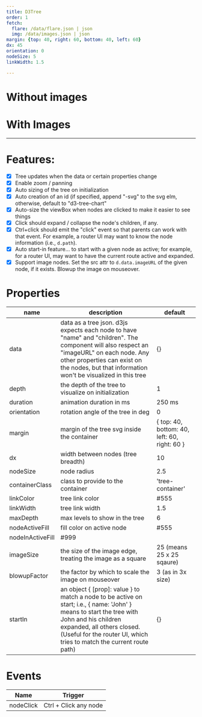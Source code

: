 ```yaml
---
title: D3Tree
order: 1
fetch:
  flare: /data/flare.json | json
  img: /data/images.json | json
margin: {top: 40, right: 60, bottom: 40, left: 60}
dx: 45
orientation: 0
nodeSize: 5
linkWidth: 1.5

---
```


# Without images
<D3Tree v-if="fetched.flare" :data="fetched.flare" :dx="dx" :margin="margin" :linkWidth="linkWidth" 
  :nodeSize="nodeSize"
  :orientation="0"
  :startIn="{ name: 'interpolate' }"
/>

# With Images
<D3Tree v-if="fetched.img" :data="fetched.img" :dx="dx" :margin="margin" :linkWidth="linkWidth" 
  :nodeSize="nodeSize"
  :orientation="90"
  :startIn="{ name: 'FlareVis' }"
/>

---

# Features:
  - [x] Tree updates when the data or certain properties change
  - [x] Enable zoom / panning
  - [x] Auto sizing of the tree on initialization 
  - [x] Auto creation of an id (if specified, append "-svg" to the svg elm, otherwise, default to "d3-tree-chart"
  - [x] Auto-size the viewBox when nodes are clicked to make it easier to see things
  - [x] Click should expand / collapse the node's children, if any. 
  - [x] Ctrl+click should emit the "click" event so that parents can work with that event. For example, a router UI may want to know the node information (i.e., `d.path`).
  - [x] Auto start-in feature... to start with a given node as active; for example, for a router UI, may want to have the current route active and expanded.
  - [x] Support image nodes. Set the src attr to `d.data.imageURL` of the given node, if it exists. Blowup the image on mouseover.

# Properties

| name | description | default |
| --- | --- | --- |
| data | data as a tree json. d3js expects each node to have "name" and "children". The component will also respect an "imageURL" on each node. Any other properties can exist on the nodes, but that information won't be visualized in this tree | {} |
| depth | the depth of the tree to visualize on initialization | 1 |
| duration | animation duration in ms | 250 ms
| orientation | rotation angle of the tree in deg | 0
| margin | margin of the tree svg inside the container | { top: 40, bottom: 40, left: 60, right: 60 } |
| dx | width between nodes (tree breadth) | 10 |
| nodeSize | node radius | 2.5 |
| containerClass | class to provide to the container | 'tree-container' |
| linkColor | tree link color | #555 |
| linkWidth | tree link width | 1.5 |
| maxDepth | max levels to show in the tree | 6 | 
| nodeActiveFill | fill color on active node | #555 |
| nodeInActiveFill | #999 |
| imageSize | the size of the image edge, treating the image as a square | 25 (means 25 x 25 sqaure) |
| blowupFactor | the factor by which to scale the image on mouseover | 3 (as in 3x size) |
| startIn | an object { [prop]: value } to match a node to be active on start; i.e., { name: 'John' } means to start the tree with John and his children expanded, all others closed. (Useful for the router UI, which tries to match the current route path) | {} |

# Events

| Name | Trigger |
| --- | --- |
| nodeClick | Ctrl + Click any node |

